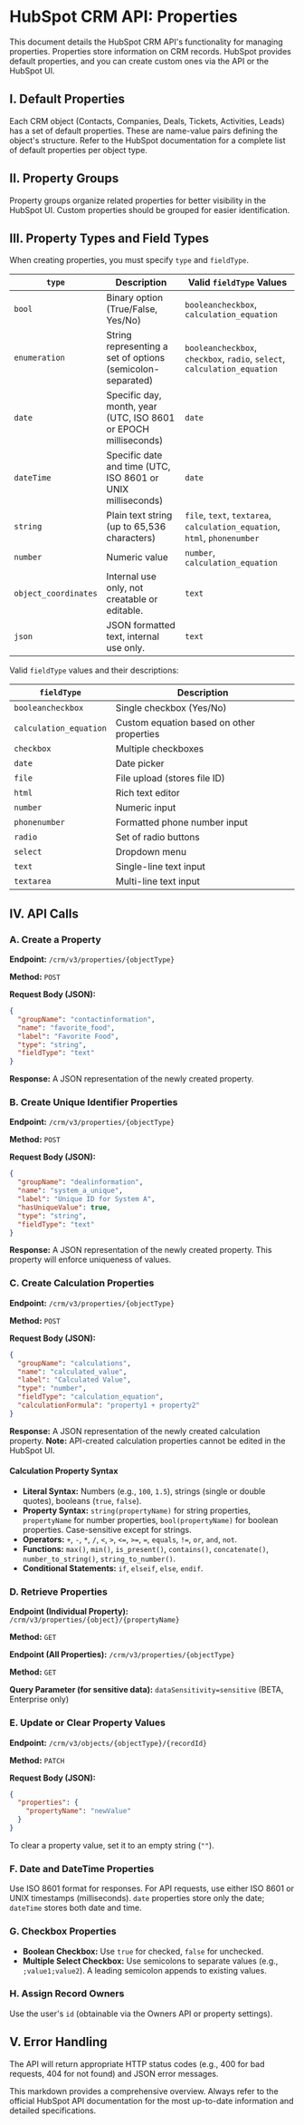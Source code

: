 # HubSpot CRM API: Properties

This document details the HubSpot CRM API's functionality for managing properties. Properties store information on CRM records.  HubSpot provides default properties, and you can create custom ones via the API or the HubSpot UI.

## I.  Default Properties

Each CRM object (Contacts, Companies, Deals, Tickets, Activities, Leads) has a set of default properties.  These are name-value pairs defining the object's structure.  Refer to the HubSpot documentation for a complete list of default properties per object type.

## II. Property Groups

Property groups organize related properties for better visibility in the HubSpot UI.  Custom properties should be grouped for easier identification.

## III. Property Types and Field Types

When creating properties, you must specify `type` and `fieldType`.

| `type`        | Description                                         | Valid `fieldType` Values                               |
|----------------|-----------------------------------------------------|--------------------------------------------------------|
| `bool`        | Binary option (True/False, Yes/No)                  | `booleancheckbox`, `calculation_equation`              |
| `enumeration` | String representing a set of options (semicolon-separated) | `booleancheckbox`, `checkbox`, `radio`, `select`, `calculation_equation` |
| `date`        | Specific day, month, year (UTC, ISO 8601 or EPOCH milliseconds) | `date`                                               |
| `dateTime`    | Specific date and time (UTC, ISO 8601 or UNIX milliseconds) | `date`                                               |
| `string`      | Plain text string (up to 65,536 characters)         | `file`, `text`, `textarea`, `calculation_equation`, `html`, `phonenumber` |
| `number`      | Numeric value                                      | `number`, `calculation_equation`                      |
| `object_coordinates` | Internal use only, not creatable or editable.     | `text`                                               |
| `json`        | JSON formatted text, internal use only.           | `text`                                               |


Valid `fieldType` values and their descriptions:

| `fieldType`           | Description                                                                        |
|------------------------|------------------------------------------------------------------------------------|
| `booleancheckbox`     | Single checkbox (Yes/No)                                                           |
| `calculation_equation` | Custom equation based on other properties                                          |
| `checkbox`            | Multiple checkboxes                                                              |
| `date`                | Date picker                                                                       |
| `file`                | File upload (stores file ID)                                                      |
| `html`                | Rich text editor                                                                  |
| `number`              | Numeric input                                                                     |
| `phonenumber`         | Formatted phone number input                                                        |
| `radio`               | Set of radio buttons                                                             |
| `select`              | Dropdown menu                                                                     |
| `text`                | Single-line text input                                                            |
| `textarea`            | Multi-line text input                                                            |


## IV. API Calls

### A. Create a Property

**Endpoint:** `/crm/v3/properties/{objectType}`

**Method:** `POST`

**Request Body (JSON):**

```json
{
  "groupName": "contactinformation",
  "name": "favorite_food",
  "label": "Favorite Food",
  "type": "string",
  "fieldType": "text"
}
```

**Response:**  A JSON representation of the newly created property.


### B. Create Unique Identifier Properties

**Endpoint:** `/crm/v3/properties/{objectType}`

**Method:** `POST`

**Request Body (JSON):**

```json
{
  "groupName": "dealinformation",
  "name": "system_a_unique",
  "label": "Unique ID for System A",
  "hasUniqueValue": true,
  "type": "string",
  "fieldType": "text"
}
```

**Response:** A JSON representation of the newly created property.  This property will enforce uniqueness of values.


### C. Create Calculation Properties

**Endpoint:** `/crm/v3/properties/{objectType}`

**Method:** `POST`

**Request Body (JSON):**

```json
{
  "groupName": "calculations",
  "name": "calculated_value",
  "label": "Calculated Value",
  "type": "number",
  "fieldType": "calculation_equation",
  "calculationFormula": "property1 + property2" 
}
```

**Response:** A JSON representation of the newly created calculation property.  **Note:** API-created calculation properties cannot be edited in the HubSpot UI.


#### Calculation Property Syntax

* **Literal Syntax:**  Numbers (e.g., `100`, `1.5`), strings (single or double quotes), booleans (`true`, `false`).
* **Property Syntax:**  `string(propertyName)` for string properties, `propertyName` for number properties, `bool(propertyName)` for boolean properties.  Case-sensitive except for strings.
* **Operators:**  `+`, `-`, `*`, `/`, `<`, `>`, `<=`, `>=`, `=`, `equals`, `!=`, `or`, `and`, `not`.
* **Functions:** `max()`, `min()`, `is_present()`, `contains()`, `concatenate()`, `number_to_string()`, `string_to_number()`.
* **Conditional Statements:** `if`, `elseif`, `else`, `endif`.


### D. Retrieve Properties

**Endpoint (Individual Property):** `/crm/v3/properties/{object}/{propertyName}`

**Method:** `GET`

**Endpoint (All Properties):** `/crm/v3/properties/{objectType}`

**Method:** `GET`

**Query Parameter (for sensitive data):** `dataSensitivity=sensitive` (BETA, Enterprise only)


### E. Update or Clear Property Values

**Endpoint:** `/crm/v3/objects/{objectType}/{recordId}`

**Method:** `PATCH`

**Request Body (JSON):**

```json
{
  "properties": {
    "propertyName": "newValue" 
  }
}
```

To clear a property value, set it to an empty string (`""`).


### F.  Date and DateTime Properties

Use ISO 8601 format for responses.  For API requests, use either ISO 8601 or UNIX timestamps (milliseconds).  `date` properties store only the date; `dateTime` stores both date and time.


### G. Checkbox Properties

* **Boolean Checkbox:** Use `true` for checked, `false` for unchecked.
* **Multiple Select Checkbox:** Use semicolons to separate values (e.g., `;value1;value2`).  A leading semicolon appends to existing values.


### H. Assign Record Owners

Use the user's `id` (obtainable via the Owners API or property settings).


## V. Error Handling

The API will return appropriate HTTP status codes (e.g., 400 for bad requests, 404 for not found) and JSON error messages.


This markdown provides a comprehensive overview. Always refer to the official HubSpot API documentation for the most up-to-date information and detailed specifications.
